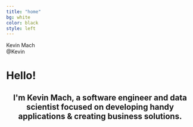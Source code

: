 ```yaml
---
title: "home"
bg: white
color: black
style: left
---
```


<div id="relative-name">Kevin Mach</div>
<div id="relative-at">@Kevin</div>

<h1 class="intro__hello">Hello!
  <span class="emoji wave-hand animated"></span>
</h1>

<h2 align="center"> I'm 
  <span class="name">Kevin Mach</span>, a software engineer and data scientist focused on developing handy applications &amp; creating business solutions.
  <span class="emoji technologist"></span>
</h2>
